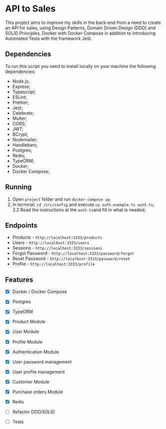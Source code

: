 # API to Sales

This project aims to improve my skills in the back-end from a need to create an API for sales, using Design Patterns, Domain Driven Design (DDD) and SOLID Principles, Docker with Docker Compose in addition to introducing Automated Tests with the framework Jest.

## Dependencies

To run this script you need to install locally on your machine the following dependencies:

- Node.js;
- Express;
- Typescript;
- ESLint;
- Prettier;
- Jest;
- Celebrate;
- Multer;
- CORS;
- JWT;
- BCrypt;
- Nodemailer;
- Handlebars;
- Postgres;
- Redis;
- TypeORM;
- Docker;
- Docker Compose;

## Running

1. Open `project` folder and run `docker-compose up`;
2. In terminal: `cd /src/config` and execute `cp auth.exemple.ts auth.ts`;
2.2 Read the instructions at the `auth.ts`and fill in what is needed;

## Endpoints

- Products - `http://localhost:3333/products`
- Users - `http://localhost:3333/users`
- Sessions - `http://localhost:3333/sessions`
- Forgot Password - `http://localhost:3333/password/forgot`
- Reset Password - `http://localhost:3333/password/reset`
- Profile - `http://localhost:3333/profile`

## Features

- [x] Docker / Docker Compose
- [x] Postgres
- [x] TypeORM
- [x] Product Module
- [x] User Module
- [x] Profile Module
- [x] Authentication Module
- [x] User password management
- [x] User profile management
- [x] Customer Module
- [x] Purchase orders Module
- [x] Redis
- [ ] Refactor DDD/SOLID
- [ ] Tests

